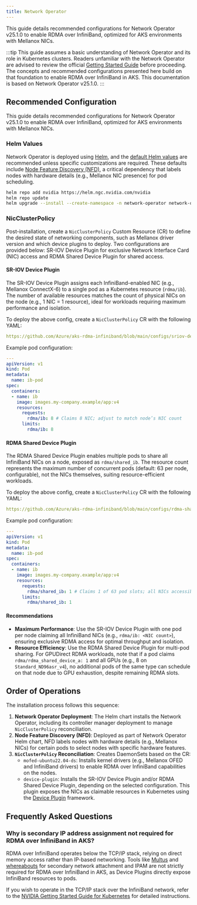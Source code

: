 ```yaml
---
title: Network Operator
---
```


This guide details recommended configurations for Network Operator v25.1.0 to enable RDMA over InfiniBand, optimized for AKS environments with Mellanox NICs.

:::tip
This guide assumes a basic understanding of Network Operator and its role in Kubernetes clusters. Readers unfamiliar with the Network Operator are advised to review the official [Getting Started Guide](https://docs.nvidia.com/networking/display/kubernetes2501/getting-started-kubernetes.html) before proceeding. The concepts and recommended configurations presented here build on that foundation to enable RDMA over InfiniBand in AKS. This documentation is based on Network Operator v25.1.0.
:::

## Recommended Configuration

This guide details recommended configurations for Network Operator v25.1.0 to enable RDMA over InfiniBand, optimized for AKS environments with Mellanox NICs.


### Helm Values

Network Operator is deployed using [Helm](https://helm.sh/), and the [default Helm values](https://github.com/Mellanox/network-operator/blob/v25.1.0/deployment/network-operator/values.yaml) are recommended unless specific customizations are required. These defaults include [Node Feature Discovery (NFD)](https://kubernetes-sigs.github.io/node-feature-discovery/stable/get-started/index.html), a critical dependency that labels nodes with hardware details (e.g., Mellanox NIC presence) for pod scheduling.

```bash
helm repo add nvidia https://helm.ngc.nvidia.com/nvidia
helm repo update
helm upgrade --install --create-namespace -n network-operator network-operator nvidia/network-operator
```

### NicClusterPolicy

Post-installation, create a `NicClusterPolicy` Custom Resource (CR) to define the desired state of networking components, such as Mellanox driver version and which device plugins to deploy. Two configurations are provided below: SR-IOV Device Plugin for exclusive Network Interface Card (NIC) access and RDMA Shared Device Plugin for shared access.

#### SR-IOV Device Plugin

The SR-IOV Device Plugin assigns each InfiniBand-enabled NIC (e.g., Mellanox ConnectX-6) to a single pod as a Kubernetes resource (`rdma/ib`). The number of available resources matches the count of physical NICs on the node (e.g., 1 NIC = 1 resource), ideal for workloads requiring maximum performance and isolation.

To deploy the above config, create a `NicClusterPolicy` CR with the following YAML:

```yaml reference
https://github.com/Azure/aks-rdma-infiniband/blob/main/configs/sriov-device-plugin/sriov.yaml
```

Example pod configuration:

```yaml
---
apiVersion: v1
kind: Pod
metadata:
  name: ib-pod
spec:
  containers:
  - name: ib
    image: images.my-company.example/app:v4
    resources:
      requests:
        rdma/ib: 8 # Claims 8 NIC; adjust to match node’s NIC count
      limits:
        rdma/ib: 8
```

#### RDMA Shared Device Plugin

The RDMA Shared Device Plugin enables multiple pods to share all InfiniBand NICs on a node, exposed as `rdma/shared_ib`. The resource count represents the maximum number of concurrent pods (default: 63 per node, configurable), not the NICs themselves, suiting resource-efficient workloads.

To deploy the above config, create a `NicClusterPolicy` CR with the following YAML:

```yaml reference
https://github.com/Azure/aks-rdma-infiniband/blob/main/configs/rdma-shared-device-plugin/rdma.yaml
```

Example pod configuration:

```yaml
---
apiVersion: v1
kind: Pod
metadata:
  name: ib-pod
spec:
  containers:
  - name: ib
    image: images.my-company.example/app:v4
    resources:
      requests:
        rdma/shared_ib: 1 # Claims 1 of 63 pod slots; all NICs accessible
      limits:
        rdma/shared_ib: 1
```

#### Recommendations

- **Maximum Performance**: Use the SR-IOV Device Plugin with one pod per node claiming all InfiniBand NICs (e.g., `rdma/ib: <NIC count>`), ensuring exclusive RDMA access for optimal throughput and isolation.
- **Resource Efficiency**: Use the RDMA Shared Device Plugin for multi-pod sharing. For GPUDirect RDMA workloads, note that if a pod claims `rdma/rdma_shared_device_a: 1` and all GPUs (e.g., 8 on `Standard_ND96asr_v4`), no additional pods of the same type can schedule on that node due to GPU exhaustion, despite remaining RDMA slots.

## Order of Operations

The installation process follows this sequence:

1. **Network Operator Deployment**: The Helm chart installs the Network Operator, including its controller manager deployment to manage `NicClusterPolicy` reconciliation.
2. **Node Feature Discovery (NFD)**: Deployed as part of Network Operator Helm chart, NFD labels nodes with hardware details (e.g., Mellanox NICs) for certain pods to select nodes with specific hardware features.
3. **`NicClusterPolicy` Reconciliation**: Creates DaemonSets based on the CR:
    - `mofed-ubuntu22.04-ds`: Installs kernel drivers (e.g., Mellanox OFED and InfiniBand drivers) to enable RDMA over InfiniBand capabilities on the nodes.
    - `device-plugin`: Installs the SR-IOV Device Plugin and/or RDMA Shared Device Plugin, depending on the selected configuration. This plugin exposes the NICs as claimable resources in Kubernetes using the [Device Plugin](https://kubernetes.io/docs/concepts/extend-kubernetes/compute-storage-net/device-plugins/) framework.

## Frequently Asked Questions

### Why is secondary IP address assignment not required for RDMA over InfiniBand in AKS?

RDMA over InfiniBand operates below the TCP/IP stack, relying on direct memory access rather than IP-based networking. Tools like [Multus](https://github.com/k8snetworkplumbingwg/multus-cni) and [whereabouts](https://github.com/k8snetworkplumbingwg/whereabouts) for secondary network attachment and IPAM are not strictly required for RDMA over InfiniBand in AKS, as Device Plugins directly expose InfiniBand resources to pods.

If you wish to operate in the TCP/IP stack over the InfiniBand network, refer to the [NVIDIA Getting Started Guide for Kubernetes](https://docs.nvidia.com/networking/display/kubernetes2501/getting-started-kubernetes.html) for detailed instructions.
